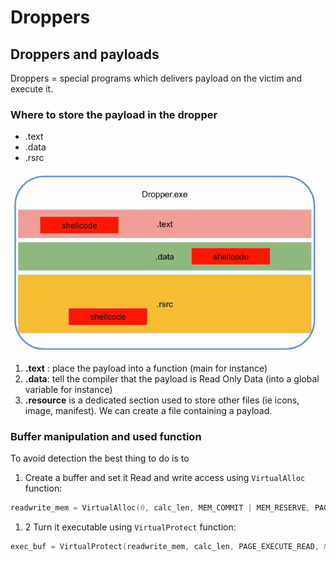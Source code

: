 # Droppers

## Droppers and payloads

Droppers = special programs which delivers payload on the victim and execute it.

### Where to store the payload in the dropper

* .text
* .data
* .rsrc

![](../../../../../.gitbook/assets/5ef9fd6b4de44a1a92470c649fd0ef61.png)

1. **.text** : place the payload into a function \(main for instance\)
2. **.data**: tell the compiler that the payload is Read Only Data \(into a global variable for instance\)
3. **.resource** is a dedicated section used to store other files \(ie icons, image, manifest\). We can create a file containing a payload.

### Buffer manipulation and used function

To avoid detection the best thing to do is to

1. Create a buffer and set it Read and write access using `VirtualAlloc` function:

```cpp
readwrite_mem = VirtualAlloc(0, calc_len, MEM_COMMIT | MEM_RESERVE, PAGE_READWRITE);
```

1. 2 Turn it executable using `VirtualProtect` function:

```cpp
exec_buf = VirtualProtect(readwrite_mem, calc_len, PAGE_EXECUTE_READ, &oldprotect);
```

